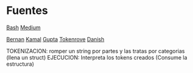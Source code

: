 # Fuentes

[Bash](https://www.gnu.org/software/bash/manual/bash.html)
[Medium](https://m4nnb3ll.medium.com/minishell-building-a-mini-bash-a-42-project-b55a10598218)

[Bernan](https://brennan.io/2015/01/16/write-a-shell-in-c/)
[Kamal](https://github.com/kamalmarhubi/shell-workshop)
[Gupta](https://igupta.in/blog/writing-a-unix-shell-part-1/)
[Tokenrove](https://github.com/tokenrove/build-your-own-shell)
[Danish](https://danishpraka.sh/posts/write-a-shell/)


TOKENIZACION: romper un string por partes y las tratas por categorias (llena un struct)
EJECUCION: Interpreta los tokens creados (Consume la estructura)
